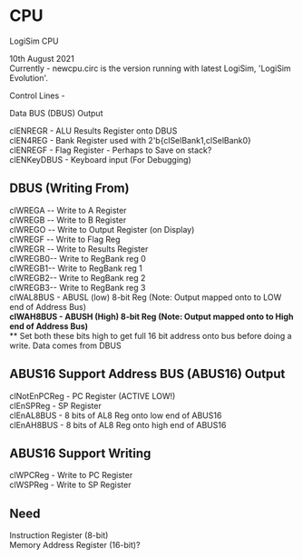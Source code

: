 # CPU

LogiSim CPU</br>

10th August 2021 </br>
Currently - newcpu.circ is the version running with latest LogiSim, 'LogiSim Evolution'.</br>





Control Lines  -


Data BUS (DBUS) Output

clENREGR	- ALU Results Register onto DBUS</br>
clEN4REG    - Bank Register used with 2'b{clSelBank1,clSelBank0}</br>
clENREGF    - Flag Register - Perhaps to Save on stack?</br>
clENKeyDBUS - Keyboard input (For Debugging)</br>


DBUS (Writing From)
-----
clWREGA -- Write to A Register</br>
clWREGB -- Write to B Register</br>
clWREGO -- Write to Output Register (on Display)</br>
clWREGF -- Write to Flag Reg</br>
clWREGR	-- Write to Results Register</br>
clWREGB0-- Write to RegBank reg 0</br>
clWREGB1-- Write to RegBank reg 1</br>
clWREGB2-- Write to RegBank reg 2</br>
clWREGB3-- Write to RegBank reg 3</br>
clWAL8BUS   - ABUSL (low) 8-bit Reg  (Note: Output mapped onto to LOW end of Address Bus)**</br>
clWAH8BUS   - ABUSH (High) 8-bit Reg (Note: Output mapped onto to High end of Address Bus)**</br>
** Set both these bits high to get full 16 bit address onto bus before doing a write. Data comes from DBUS</br>




ABUS16 Support   Address BUS (ABUS16) Output
------

clNotEnPCReg - PC Register (ACTIVE LOW!)</br>
clEnSPReg	- SP Register</br>
clEnAL8BUS  - 8 bits of AL8 Reg onto low end of ABUS16</br>
clEnAH8BUS  - 8 bits of AL8 Reg onto high end of ABUS16</br>




ABUS16 Support Writing
-----

clWPCReg  - Write to PC Register</br>
clWSPReg  - Write to SP Register</br>


Need
----

Instruction Register (8-bit)</br>
Memory Address Register (16-bit)?</br>
